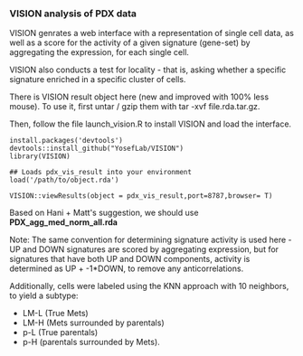 ### VISION analysis of PDX data

VISION genrates a web interface with a representation of single cell data, as well as a score for the activity of a given signature (gene-set) by aggregating the expression, for each single cell.

VISION also conducts a test for locality - that is, asking whether a specific signature enriched in a specific cluster of cells. 

There is VISION result object here (new and improved with 100% less mouse). To use it, first untar / gzip them with tar -xvf file.rda.tar.gz.

Then, follow the file launch_vision.R to install VISION and load the interface.

```
install.packages('devtools')
devtools::install_github("YosefLab/VISION")
library(VISION)

## Loads pdx_vis_result into your environment
load('/path/to/object.rda')

VISION::viewResults(object = pdx_vis_result,port=8787,browser= T)
``` 

Based on Hani + Matt's suggestion, we should use **PDX_agg_med_norm_all.rda**

Note: The same convention for determining signature activity is used here - UP and DOWN signatures are scored by aggregating expression, but for signatures that have both UP and DOWN components, activity is determined as UP + -1*DOWN, to remove any anticorrelations. 

Additionally, cells were labeled using the KNN approach with 10 neighbors, to yield a subtype:
- LM-L (True Mets)
- LM-H (Mets surrounded by parentals)
- p-L (True parentals)
- p-H (parentals surrounded by Mets).